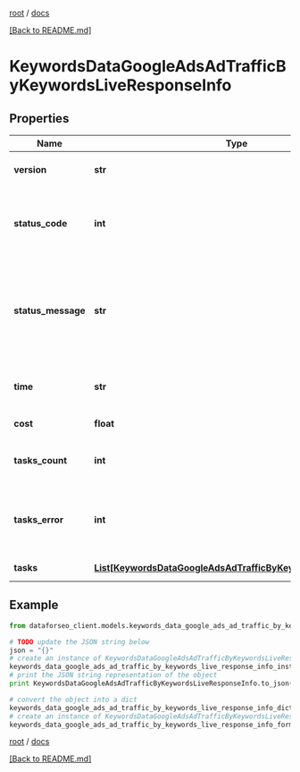 [root](./../ "root") / [docs](./ "docs")

[[Back to README.md]](./../README.md "[Back to README.md]")

# KeywordsDataGoogleAdsAdTrafficByKeywordsLiveResponseInfo

## Properties

Name | Type | Description | Notes
------------ | ------------- | ------------- | -------------
**version** | **str** | the current version of the API | [optional]
**status_code** | **int** | general status code you can find the full list of the response codes here | [optional]
**status_message** | **str** | general informational message you can find the full list of general informational messages here | [optional]
**time** | **str** | total execution time, seconds | [optional]
**cost** | **float** | total tasks cost, USD | [optional]
**tasks_count** | **int** | the number of tasks in the tasks array | [optional]
**tasks_error** | **int** | the number of tasks in the tasks array returned with an error | [optional]
**tasks** | [**List[KeywordsDataGoogleAdsAdTrafficByKeywordsLiveTaskInfo]**](KeywordsDataGoogleAdsAdTrafficByKeywordsLiveTaskInfo.md) | array of tasks | [optional]

## Example

```python
from dataforseo_client.models.keywords_data_google_ads_ad_traffic_by_keywords_live_response_info import KeywordsDataGoogleAdsAdTrafficByKeywordsLiveResponseInfo

# TODO update the JSON string below
json = "{}"
# create an instance of KeywordsDataGoogleAdsAdTrafficByKeywordsLiveResponseInfo from a JSON string
keywords_data_google_ads_ad_traffic_by_keywords_live_response_info_instance = KeywordsDataGoogleAdsAdTrafficByKeywordsLiveResponseInfo.from_json(json)
# print the JSON string representation of the object
print KeywordsDataGoogleAdsAdTrafficByKeywordsLiveResponseInfo.to_json()

# convert the object into a dict
keywords_data_google_ads_ad_traffic_by_keywords_live_response_info_dict = keywords_data_google_ads_ad_traffic_by_keywords_live_response_info_instance.to_dict()
# create an instance of KeywordsDataGoogleAdsAdTrafficByKeywordsLiveResponseInfo from a dict
keywords_data_google_ads_ad_traffic_by_keywords_live_response_info_form_dict = keywords_data_google_ads_ad_traffic_by_keywords_live_response_info.from_dict(keywords_data_google_ads_ad_traffic_by_keywords_live_response_info_dict)
```

  

[root](./../ "root") / [docs](./ "docs")

[[Back to README.md]](./../README.md "[Back to README.md]")